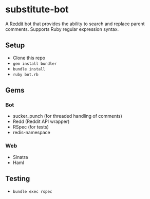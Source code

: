 # substitute-bot

A [Reddit](https://www.reddit.com/) bot that provides the ability to search and replace parent comments. Supports Ruby regular expression syntax.

## Setup
- Clone this repo
- `gem install bundler`
- `bundle install`
- `ruby bot.rb`

## Gems
### Bot
- sucker_punch (for threaded handling of comments)
- Redd (Reddit API wrapper)
- RSpec (for tests)
- redis-namespace

### Web
- Sinatra
- Haml

## Testing
- `bundle exec rspec`
